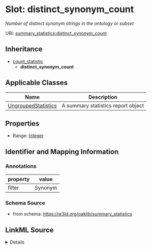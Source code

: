 # Slot: distinct_synonym_count
_Number of distinct synonym strings in the ontology or subset_


URI: [summary_statistics:distinct_synonym_count](https://w3id.org/oaklib/summary_statistics.distinct_synonym_count)




## Inheritance

* [count_statistic](count_statistic.md)
    * **distinct_synonym_count**





## Applicable Classes

| Name | Description |
| --- | --- |
[UngroupedStatistics](UngroupedStatistics.md) | A summary statistics report object






## Properties

* Range: [Integer](Integer.md)







## Identifier and Mapping Information





### Annotations

| property | value |
| --- | --- |
| filter | Synonym || distinct | Value |



### Schema Source


* from schema: https://w3id.org/oaklib/summary_statistics




## LinkML Source

<details>
```yaml
name: distinct_synonym_count
annotations:
  filter:
    tag: filter
    value: Synonym
  distinct:
    tag: distinct
    value: Value
description: Number of distinct synonym strings in the ontology or subset
from_schema: https://w3id.org/oaklib/summary_statistics
rank: 1000
is_a: count_statistic
alias: distinct_synonym_count
owner: UngroupedStatistics
domain_of:
- UngroupedStatistics
slot_group: metadata_statistic_group
range: integer

```
</details>